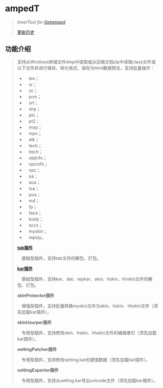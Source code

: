 # ampedT
>*InnerTool for [Getamped](http://bfo.sdo.com/)*
>
>[更新历史](WHATSNEW.md)
## 功能介绍
>支持从Windows转储文件dmp中提取或从压缩文档zip中读取class文件或以下文件并进行保存、转化格式、保存为html数据预览，支持批量操作：
>
>* 　tex；
>* 　sr；
>* 　sc；
>* 　prm；
>* 　srt；
>* 　shp；
>* 　ptc；
>* 　pt2；
>* 　mop；
>* 　mpv；
>* 　atk；
>* 　tech；
>* 　itech；
>* 　objinfo；
>* 　npcinfo；
>* 　npc；
>* 　oa；
>* 　aoa；
>* 　ioa；
>* 　poa；
>* 　md；
>* 　fp；
>* 　face；
>* 　body；
>* 　accs；
>* 　myskin；
>* 　replay。
>
>**[tab插件](https://www.bilibili.com/read/cv17416453)**
>
>　基础型插件，支持tab文件的解包、打包。
>
>**[kar插件](https://www.bilibili.com/read/cv17416453)**
>
>　基础型插件，支持kar、dat、repkar、skin、hskin、hhskin文件的解包、打包。
>
>**skinProtector插件**
>
>　增强型插件，支持批量转换myskin文件为skin、hskin、hhskin文件（须先加载kar插件）。
>
>**skinUsurper插件**
>
>　专用型插件，支持修改skin、hskin、hhskin文件的编辑者ID（须先加载kar插件）。
>
>**settingPatcher插件**
>
>　专用型插件，支持修改setting.kar的键值数据（须先加载kar插件）。
>
>**settingExporter插件**
>
>　专用型插件，支持从setting.kar导出unicode文件（须先加载kar插件）。
>
